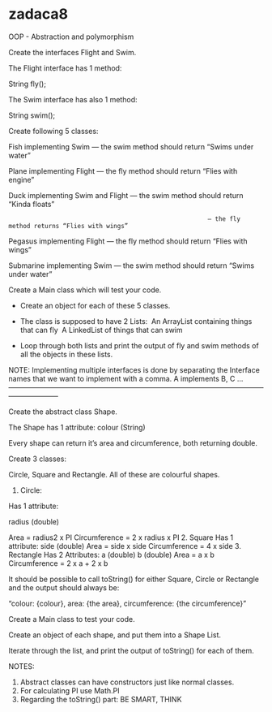 # zadaca8
OOP - Abstraction and polymorphism 

Create the interfaces Flight and Swim.

The Flight interface has 1 method:

String fly();

The Swim interface has also 1 method:

String swim();

Create following 5 classes:

Fish implementing Swim — the swim method should return “Swims under water”

Plane implementing Flight — the fly method should return “Flies with engine”

Duck implementing Swim and Flight — the swim method should return “Kinda floats”

                                                           — the fly method returns “Flies with wings”

Pegasus implementing Flight — the fly method should return “Flies with wings”

Submarine implementing Swim — the swim method should return “Swims under water”

Create a Main class which will test your code.

-   Create an object for each of these 5 classes.

- The class is supposed to have 2 Lists: 
	An ArrayList containing things that can fly 
	A LinkedList of things that can swim

- Loop through both lists and print the output of fly and swim methods of all the objects in these lists.

NOTE: Implementing multiple interfaces is done by separating the Interface names that we want to implement with a comma. A implements B, C ... 
———————————————————————————————————————————

Create the abstract class Shape.

The Shape has 1 attribute: colour (String)

Every shape can return it’s area and circumference, both returning double.

Create 3 classes:

Circle, Square and Rectangle. All of these are colourful shapes.

1. Circle:

Has 1 attribute:

radius (double)

Area = radius2 x PI 
Circumference = 2 x radius x PI 
2. Square 
Has 1 attribute: 
side (double) 
Area = side x side 
Circumference = 4 x side 
3. Rectangle 
Has 2 Attributes: 
a (double) 
b (double) 
Area = a x b 
Circumference = 2 x a + 2 x b

It should be possible to call toString() for either Square, Circle or Rectangle and the output should always be:

“colour: {colour}, area: {the area}, circumference: {the circumference}”

Create a Main class to test your code.

Create an object of each shape, and put them into a Shape List.

Iterate through the list, and print the output of toString() for each of them.

NOTES:  
1. Abstract classes can have constructors just like normal classes. 
2. For calculating PI use Math.PI 
3. Regarding the toString() part: BE SMART, THINK 
